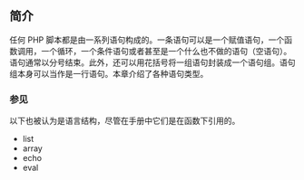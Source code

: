 简介
----

任何 PHP
脚本都是由一系列语句构成的。一条语句可以是一个赋值语句，一个函数调用，一个循环，一个条件语句或者甚至是一个什么也不做的语句（空语句）。语句通常以分号结束。此外，还可以用花括号将一组语句封装成一个语句组。语句组本身可以当作是一行语句。本章介绍了各种语句类型。

### 参见

以下也被认为是语言结构，尽管在手册中它们是在函数下引用的。

-   <span class="function">list</span>
-   <span class="function">array</span>
-   <span class="function">echo</span>
-   <span class="function">eval</span>
